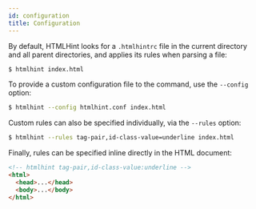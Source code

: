```yaml
---
id: configuration
title: Configuration
---
```


By default, HTMLHint looks for a `.htmlhintrc` file in the current directory and all parent directories, and applies its rules when parsing a file:

```sh
$ htmlhint index.html
```

To provide a custom configuration file to the command, use the `--config` option:

```sh
$ htmlhint --config htmlhint.conf index.html
```

Custom rules can also be specified individually, via the `--rules` option:

```sh
$ htmlhint --rules tag-pair,id-class-value=underline index.html
```

Finally, rules can be specified inline directly in the HTML document:

<!-- prettier-ignore -->
```html
<!-- htmlhint tag-pair,id-class-value:underline -->
<html>
  <head>...</head>
  <body>...</body>
</html>
```
